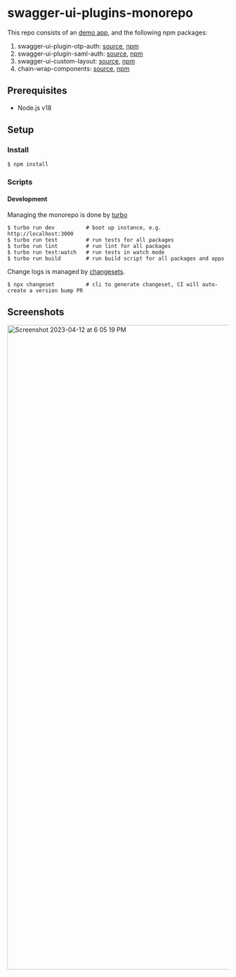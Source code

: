 #  swagger-ui-plugins-monorepo

This repo consists of an [demo app](/apps/web), and the following npm packages:
1. swagger-ui-plugin-otp-auth: [source](/packages/swagger-ui-plugin-otp-auth), [npm](https://www.npmjs.com/package/swagger-ui-plugin-otp-auth)
2. swagger-ui-plugin-saml-auth: [source](/packages/swagger-ui-plugin-saml-auth), [npm](https://www.npmjs.com/package/swagger-ui-plugin-saml-auth)
3. swagger-ui-custom-layout: [source](/packages/swagger-ui-custom-layout), [npm](https://www.npmjs.com/package/swagger-ui-custom-layout)
4. chain-wrap-components: [source](/packages/chain-wrap-components), [npm](https://www.npmjs.com/package/chain-wrap-components)

## Prerequisites

- Node.js v18 

## Setup 

### Install

```
$ npm install 
```

### Scripts

#### Development

Managing the monorepo is done by [turbo](https://turbo.build/repo/docs)

```
$ turbo run dev          # boot up instance, e.g. http://localhost:3000
$ turbo run test         # run tests for all packages
$ turbo run lint         # run lint for all packages
$ turbo run test:watch   # run tests in watch mode
$ turbo run build        # run build script for all packages and apps
``` 

Change logs is managed by [changesets](https://github.com/changesets/changesets).

```
$ npx changeset          # cli to generate changeset, CI will auto-create a version bump PR
```

## Screenshots

<img width="1464" alt="Screenshot 2023-04-12 at 6 05 19 PM" src="https://user-images.githubusercontent.com/243186/231425969-69d34b59-767d-4146-9851-8c1b4ed09c26.png">

